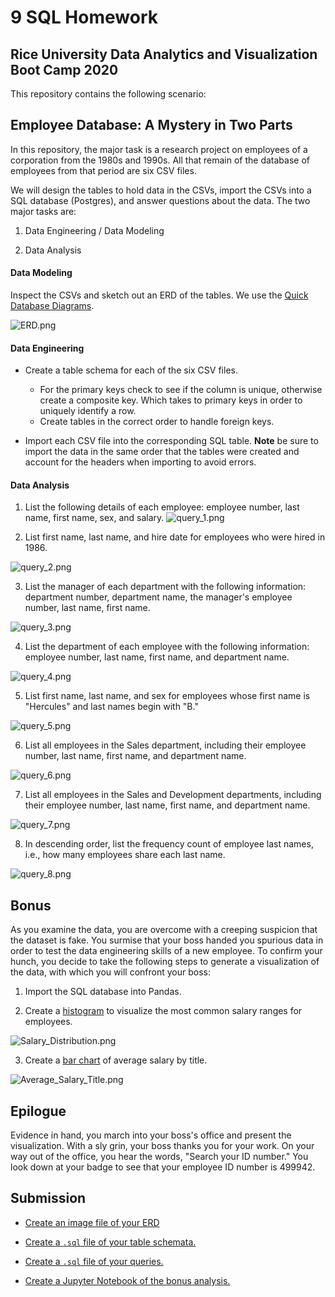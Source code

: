 # 9 SQL Homework


## Rice University Data Analytics and Visualization Boot Camp 2020


This repository contains the following scenario:

## Employee Database: A Mystery in Two Parts

In this repository, the major task is a research project on employees of a corporation from the 1980s and 1990s. All that remain of the database of employees from that period are six CSV files.

We will design the tables to hold data in the CSVs, import the CSVs into a SQL database (Postgres), and answer questions about the data. The two major tasks are:

1. Data Engineering / Data Modeling

3. Data Analysis

#### Data Modeling

Inspect the CSVs and sketch out an ERD of the tables. We use the [Quick Database Diagrams](https://app.quickdatabasediagrams.com/#/).

![ERD.png](EmployeeSQL/ERD.png)

#### Data Engineering

* Create a table schema for each of the six CSV files.

  * For the primary keys check to see if the column is unique, otherwise create a composite key. Which takes to primary keys in order to uniquely identify a row.
  * Create tables in the correct order to handle foreign keys.

* Import each CSV file into the corresponding SQL table. **Note** be sure to import the data in the same order that the tables were created and account for the headers when importing to avoid errors.

#### Data Analysis

1. List the following details of each employee: employee number, last name, first name, sex, and salary. 
![query_1.png](EmployeeSQL/query_1.png)

2. List first name, last name, and hire date for employees who were hired in 1986. 

![query_2.png](EmployeeSQL/query_2.png)

3. List the manager of each department with the following information: department number, department name, the manager's employee number, last name, first name. 

![query_3.png](EmployeeSQL/query_3.png)

4. List the department of each employee with the following information: employee number, last name, first name, and department name. 

![query_4.png](EmployeeSQL/query_4.png)

5. List first name, last name, and sex for employees whose first name is "Hercules" and last names begin with "B." 

![query_5.png](EmployeeSQL/query_5.png)

6. List all employees in the Sales department, including their employee number, last name, first name, and department name. 

![query_6.png](EmployeeSQL/query_6.png)

7. List all employees in the Sales and Development departments, including their employee number, last name, first name, and department name. 

![query_7.png](EmployeeSQL/query_7.png)

8. In descending order, list the frequency count of employee last names, i.e., how many employees share each last name. 

![query_8.png](EmployeeSQL/query_8.png)

## Bonus

As you examine the data, you are overcome with a creeping suspicion that the dataset is fake. You surmise that your boss handed you spurious data in order to test the data engineering skills of a new employee. To confirm your hunch, you decide to take the following steps to generate a visualization of the data, with which you will confront your boss:

1. Import the SQL database into Pandas.

2. Create a [histogram](EmployeeSQL/Salary_Distribution.png) to visualize the most common salary ranges for employees.

![Salary_Distribution.png](EmployeeSQL/Salary_Distribution.png)

3. Create a [bar chart](EmployeeSQL/Average_Salary_Title.png) of average salary by title.

![Average_Salary_Title.png](EmployeeSQL/Average_Salary_Title.png)

## Epilogue

Evidence in hand, you march into your boss's office and present the visualization. With a sly grin, your boss thanks you for your work. On your way out of the office, you hear the words, "Search your ID number." You look down at your badge to see that your employee ID number is 499942.

## Submission

* [Create an image file of your ERD](EmployeeSQL/ERD.png)

* [Create a `.sql` file of your table schemata.](EmployeeSQL/schema.sql)

* [Create a `.sql` file of your queries.](EmployeeSQL/query.sql)

* [Create a Jupyter Notebook of the bonus analysis.](EmployeeSQL/SQL_Bonus.ipynb)
